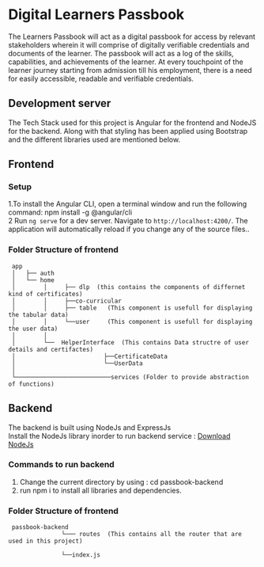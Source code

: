 # Digital Learners Passbook

The Learners Passbook will act as a digital passbook for access by relevant stakeholders wherein it will comprise of digitally verifiable credentials and documents of the learner. The passbook will act as a log of the skills, capabilities, and achievements of the learner. At every touchpoint of the learner journey starting from admission till his employment, there is a need for easily accessible, readable and verifiable credentials.

## Development server
The Tech Stack used for this project is Angular for the frontend and NodeJS for the backend. Along with that styling has been applied using Bootstrap and the different libraries used are mentioned below.

## Frontend

### Setup
1.To install the Angular CLI, open a terminal window and run the following command:
npm install -g @angular/cli </br>
2 Run `ng serve` for a dev server. Navigate to `http://localhost:4200/`. The application will automatically reload if you change any of the source files..

### Folder Structure of frontend
     app
     │   ├── auth
     │   └── home
     │        │     ├── dlp  (this contains the components of differnet kind of certificates)
     │        │     ├──co-curricular
     │        │     ├── table   (This component is usefull for displaying the tabular data) 
     │        │     └──user     (This component is usefull for displaying the user data) 
     │        │
     │        └──  HelperInterface  (This contains Data structre of user details and certifactes)
     │                         ├──CertificateData
     │                         └──UserData
     │
     └───────────────────────────services (Folder to provide abstraction of functions)
    

## Backend
The backend is built using NodeJs and ExpressJs </br>
Install the NodeJs library inorder to run backend service : [Download NodeJs](https://nodejs.org/en/download)

### Commands to run backend
1. Change the current directory by using  : cd passbook-backend
2. run npm i to install all  libraries and dependencies.

### Folder Structure of frontend
     passbook-backend
                   └─── routes  (This contains all the router that are used in this project)
                  
                   └──index.js
                   
     


   

